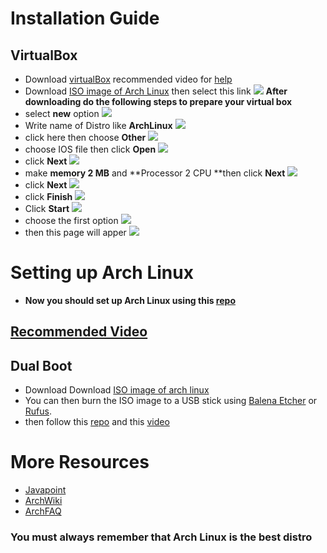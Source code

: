 # Installation Guide
## VirtualBox
* Download [virtualBox](https://www.virtualbox.org/wiki/Downloads) recommended video for [help](https://www.youtube.com/watch?v=nwjZWHou8u0&t=196s) 
*  Download [ISO image of Arch Linux](https://geo.mirror.pkgbuild.com/iso/2024.03.01/) then select this link
![](imgs/archlink.img.png)
**After downloading do the following steps to prepare your virtual box** 
* select **new** option
![](imgs/firstStep.img.png)
* Write name of Distro like **ArchLinux**
![](imgs/distorname.img.png)
* click here then choose **Other**
![](imgs/browseISO.img.png)
* choose IOS file then click **Open**
![](imgs/selectISO.img.png)
* click **Next**
![](imgs/nextoption.img.png)
* make **memory 2 MB** and **Processor 2 CPU **then click **Next** 
![](imgs/setMemory&CPU.img.png)
* click **Next**
![](imgs/nextoption2.img.png)
* click **Finish**
![](imgs/finishoption.img.png)
* Click **Start** 
![](imgs/getstart.img.png)
* choose the first option
![](imgs/firstpage.img.png)
* then this page will apper 
![](imgs/secondpage.img.png)
# Setting up Arch Linux
* **Now you should set up Arch Linux using this [repo](https://github.com/SalmaAlassal/dotfiles/blob/main/arch.md)**
## [Recommended Video](https://www.youtube.com/watch?v=Dp0ICJOBNys) 
## Dual Boot
* Download Download [ISO image of arch linux](https://archlinux.org/download/)
* You can then burn the ISO image to a USB stick using [Balena Etcher](https://etcher.balena.io/) or [Rufus](https://rufus.ie/en/).
* then follow this [repo](https://github.com/SalmaAlassal/dotfiles/blob/main/arch.md) and this [video](https://www.youtube.com/watch?v=JRdYSGh-g3s&t=131s) 
# More Resources
* [Javapoint](https://www.javatpoint.com/arch-linux-operating-system)
* [ArchWiki](https://wiki.archlinux.org/)
* [ArchFAQ](https://wiki.archlinux.org/title/Frequently_asked_questions)
### You must always remember that Arch Linux is the best distro 